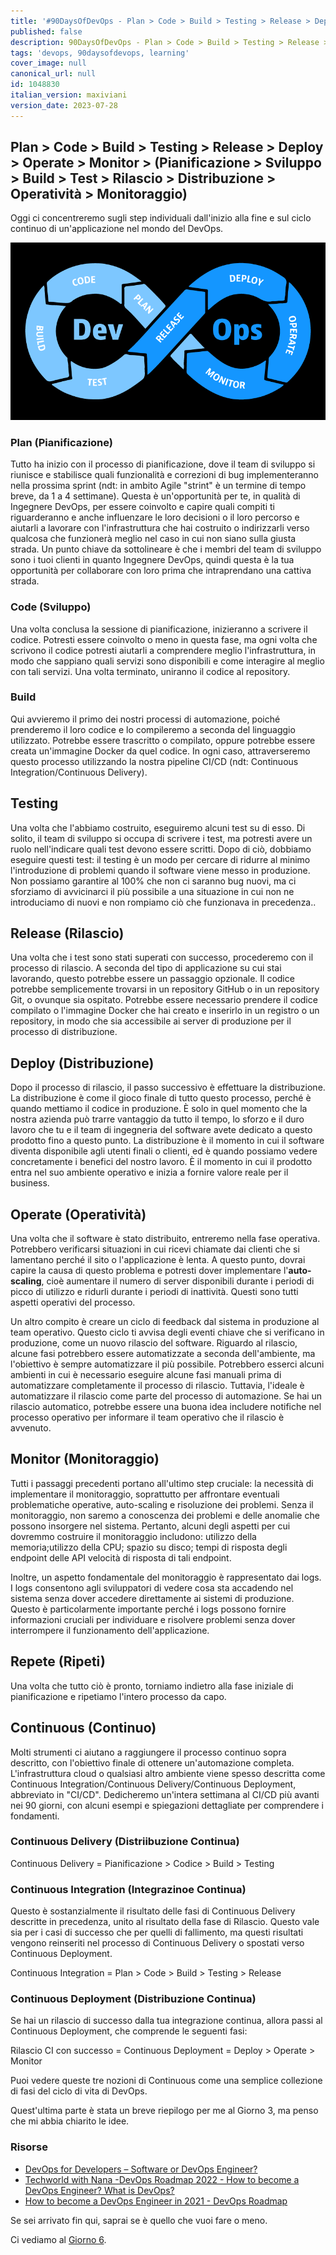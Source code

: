 ```yaml
---
title: '#90DaysOfDevOps - Plan > Code > Build > Testing > Release > Deploy > Operate > Monitor > - Day 5'
published: false
description: 90DaysOfDevOps - Plan > Code > Build > Testing > Release > Deploy > Operate > Monitor >
tags: 'devops, 90daysofdevops, learning'
cover_image: null
canonical_url: null
id: 1048830
italian_version: maxiviani
version_date: 2023-07-28
---
```


## Plan > Code > Build > Testing > Release > Deploy > Operate > Monitor > (Pianificazione > Sviluppo > Build > Test > Rilascio > Distribuzione > Operatività > Monitoraggio)

Oggi ci concentreremo sugli step individuali dall'inizio alla fine e sul ciclo continuo di un'applicazione nel mondo del DevOps.

![DevOps](Images/Day5_DevOps8.png)

### Plan (Pianificazione)

Tutto ha inizio con il processo di pianificazione, dove il team di sviluppo si riunisce e stabilisce quali funzionalità e correzioni di bug implementeranno nella prossima sprint (ndt: in ambito Agile "strint" è un termine di tempo breve, da 1 a 4 settimane). Questa è un'opportunità per te, in qualità di Ingegnere DevOps, per essere coinvolto e capire quali compiti ti riguarderanno e anche influenzare le loro decisioni o il loro percorso e aiutarli a lavorare con l'infrastruttura che hai costruito o indirizzarli verso qualcosa che funzionerà meglio nel caso in cui non siano sulla giusta strada. Un punto chiave da sottolineare è che i membri del team di sviluppo sono i tuoi clienti in quanto Ingegnere DevOps, quindi questa è la tua opportunità per collaborare con loro prima che intraprendano una cattiva strada.

### Code (Sviluppo)

Una volta conclusa la sessione di pianificazione, inizieranno a scrivere il codice. Potresti essere coinvolto o meno in questa fase, ma ogni volta che scrivono il codice potresti aiutarli a comprendere meglio l'infrastruttura, in modo che sappiano quali servizi sono disponibili e come interagire al meglio con tali servizi. Una volta terminato, uniranno il codice al repository.

### Build

Qui avvieremo il primo dei nostri processi di automazione, poiché prenderemo il loro codice e lo compileremo a seconda del linguaggio utilizzato. Potrebbe essere trascritto o compilato, oppure potrebbe essere creata un'immagine Docker da quel codice. In ogni caso, attraverseremo questo processo utilizzando la nostra pipeline CI/CD (ndt: Continuous Integration/Continuous Delivery).

## Testing

Una volta che l'abbiamo costruito, eseguiremo alcuni test su di esso. Di solito, il team di sviluppo si occupa di scrivere i test, ma potresti avere un ruolo nell'indicare quali test devono essere scritti. Dopo di ciò, dobbiamo eseguire questi test: il testing è un modo per cercare di ridurre al minimo l'introduzione di problemi quando il software viene messo in produzione. Non possiamo garantire al 100% che non ci saranno bug nuovi, ma ci sforziamo di avvicinarci il più possibile a una situazione in cui non ne introduciamo di nuovi e non rompiamo ciò che funzionava in precedenza..

## Release (Rilascio)

Una volta che i test sono stati superati con successo, procederemo con il processo di rilascio. A seconda del tipo di applicazione su cui stai lavorando, questo potrebbe essere un passaggio opzionale. Il codice potrebbe semplicemente trovarsi in un repository GitHub o in un repository Git, o ovunque sia ospitato. Potrebbe essere necessario prendere il codice compilato o l'immagine Docker che hai creato e inserirlo in un registro o un repository, in modo che sia accessibile ai server di produzione per il processo di distribuzione.

## Deploy (Distribuzione)

Dopo il processo di rilascio, il passo successivo è effettuare la distribuzione. La distribuzione è come il gioco finale di tutto questo processo, perché è quando mettiamo il codice in produzione. È solo in quel momento che la nostra azienda può trarre vantaggio da tutto il tempo, lo sforzo e il duro lavoro che tu e il team di ingegneria del software avete dedicato a questo prodotto fino a questo punto. La distribuzione è il momento in cui il software diventa disponibile agli utenti finali o clienti, ed è quando possiamo vedere concretamente i benefici del nostro lavoro. È il momento in cui il prodotto entra nel suo ambiente operativo e inizia a fornire valore reale per il business.

## Operate (Operatività)

Una volta che il software è stato distribuito, entreremo nella fase operativa. Potrebbero verificarsi situazioni in cui ricevi chiamate dai clienti che si lamentano perché il sito o l'applicazione è lenta. A questo punto, dovrai capire la causa di questo problema e potresti dover implementare l'**auto-scaling**, cioè aumentare il numero di server disponibili durante i periodi di picco di utilizzo e ridurli durante i periodi di inattività. Questi sono tutti aspetti operativi del processo.

Un altro compito è creare un ciclo di feedback dal sistema in produzione al team operativo. Questo ciclo ti avvisa degli eventi chiave che si verificano in produzione, come un nuovo rilascio del software. Riguardo al rilascio, alcune fasi potrebbero essere automatizzate a seconda dell'ambiente, ma l'obiettivo è sempre automatizzare il più possibile. Potrebbero esserci alcuni ambienti in cui è necessario eseguire alcune fasi manuali prima di automatizzare completamente il processo di rilascio. Tuttavia, l'ideale è automatizzare il rilascio come parte del processo di automazione. Se hai un rilascio automatico, potrebbe essere una buona idea includere notifiche nel processo operativo per informare il team operativo che il rilascio è avvenuto.

## Monitor (Monitoraggio)

Tutti i passaggi precedenti portano all'ultimo step cruciale: la necessità di implementare il monitoraggio, soprattutto per affrontare eventuali problematiche operative, auto-scaling e risoluzione dei problemi. Senza il monitoraggio, non saremo a conoscenza dei problemi e delle anomalie che possono insorgere nel sistema. Pertanto, alcuni degli aspetti per cui dovremmo costruire il monitoraggio includono: utilizzo della memoria;utilizzo della CPU; spazio su disco; tempi di risposta degli endpoint delle API velocità di risposta di tali endpoint.

Inoltre, un aspetto fondamentale del monitoraggio è rappresentato dai logs. I logs consentono agli sviluppatori di vedere cosa sta accadendo nel sistema senza dover accedere direttamente ai sistemi di produzione. Questo è particolarmente importante perché i logs possono fornire informazioni cruciali per individuare e risolvere problemi senza dover interrompere il funzionamento dell'applicazione.

## Repete (Ripeti)

Una volta che tutto ciò è pronto, torniamo indietro alla fase iniziale di pianificazione e ripetiamo l'intero processo da capo.

## Continuous (Continuo)

Molti strumenti ci aiutano a raggiungere il processo continuo sopra descritto, con l'obiettivo finale di ottenere un'automazione completa. L'infrastruttura cloud o qualsiasi altro ambiente viene spesso descritta come Continuous Integration/Continuous Delivery/Continuous Deployment, abbreviato in "CI/CD". Dedicheremo un'intera settimana al CI/CD più avanti nei 90 giorni, con alcuni esempi e spiegazioni dettagliate per comprendere i fondamenti.

### Continuous Delivery (Distriibuzione Continua)

Continuous Delivery = Pianificazione > Codice > Build > Testing

### Continuous Integration (Integrazinoe Continua)

Questo è sostanzialmente il risultato delle fasi di Continuous Delivery descritte in precedenza, unito al risultato della fase di Rilascio. Questo vale sia per i casi di successo che per quelli di fallimento, ma questi risultati vengono reinseriti nel processo di Continuous Delivery o spostati verso Continuous Deployment.

Continuous Integration = Plan > Code > Build > Testing > Release

### Continuous Deployment (Distribuzione Continua)

Se hai un rilascio di successo dalla tua integrazione continua, allora passi al Continuous Deployment, che comprende le seguenti fasi:

Rilascio CI con successo = Continuous Deployment = Deploy > Operate > Monitor

Puoi vedere queste tre nozioni di Continuous come una semplice collezione di fasi del ciclo di vita di DevOps.

Quest'ultima parte è stata un breve riepilogo per me al Giorno 3, ma penso che mi abbia chiarito le idee.

### Risorse

- [DevOps for Developers – Software or DevOps Engineer?](https://www.youtube.com/watch?v=a0-uE3rOyeU)
- [Techworld with Nana -DevOps Roadmap 2022 - How to become a DevOps Engineer? What is DevOps?](https://www.youtube.com/watch?v=9pZ2xmsSDdo&t=125s)
- [How to become a DevOps Engineer in 2021 - DevOps Roadmap](https://www.youtube.com/watch?v=5pxbp6FyTfk)

Se sei arrivato fin qui, saprai se è quello che vuoi fare o meno.

Ci vediamo al [Giorno 6](day06.md).
